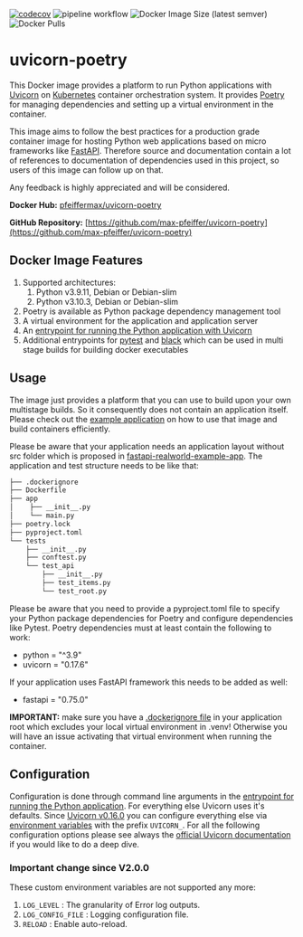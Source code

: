 [![codecov](https://codecov.io/gh/max-pfeiffer/uvicorn-poetry/branch/main/graph/badge.svg?token=WQI2SJJLZN)](https://codecov.io/gh/max-pfeiffer/uvicorn-poetry)
![pipeline workflow](https://github.com/max-pfeiffer/uvicorn-poetry/actions/workflows/pipeline.yml/badge.svg)
![Docker Image Size (latest semver)](https://img.shields.io/docker/image-size/pfeiffermax/uvicorn-poetry?sort=semver)
![Docker Pulls](https://img.shields.io/docker/pulls/pfeiffermax/uvicorn-poetry)
# uvicorn-poetry
This Docker image provides a platform to run Python applications with [Uvicorn](https://github.com/encode/uvicorn) on [Kubernetes](https://kubernetes.io/) container orchestration system.
It provides [Poetry](https://python-poetry.org/) for managing dependencies and setting up a virtual environment in the container.

This image aims to follow the best practices for a production grade container image for hosting Python web applications based
on micro frameworks like [FastAPI](https://fastapi.tiangolo.com/).
Therefore source and documentation contain a lot of references to documentation of dependencies used in this project, so users
of this image can follow up on that.

Any feedback is highly appreciated and will be considered.

**Docker Hub:** [pfeiffermax/uvicorn-poetry](https://hub.docker.com/r/pfeiffermax/uvicorn-poetry)

**GitHub Repository:** [https://github.com/max-pfeiffer/uvicorn-poetry](https://github.com/max-pfeiffer/uvicorn-poetry)

## Docker Image Features
1. Supported architectures:
   1. Python v3.9.11, Debian or Debian-slim
   2. Python v3.10.3, Debian or Debian-slim
2. Poetry is available as Python package dependency management tool
3. A virtual environment for the application and application server
4. An [entrypoint for running the Python application with Uvicorn](https://github.com/max-pfeiffer/uvicorn-poetry/blob/main/build/scripts/start_uvicorn.sh)
5. Additional entrypoints for [pytest](https://github.com/max-pfeiffer/uvicorn-poetry/blob/main/build/scripts/pytest_entrypoint.sh)
   and [black](https://github.com/max-pfeiffer/uvicorn-poetry/blob/main/build/scripts/black_entrypoint.sh) which can be used in
   multi stage builds for building docker executables

## Usage
The image just provides a platform that you can use to build upon your own multistage builds. So it consequently does not contain an
application itself. Please check out the [example application](https://github.com/max-pfeiffer/uvicorn-poetry/tree/main/examples/fast_api_multistage_build)
on how to use that image and build containers efficiently.

Please be aware that your application needs an application layout without src folder which is proposed in
[fastapi-realworld-example-app](https://github.com/nsidnev/fastapi-realworld-example-app).
The application and test structure needs to be like that:
```bash
├── .dockerignore
├── Dockerfile
├── app
│    ├── __init__.py
│    └── main.py
├── poetry.lock
├── pyproject.toml
└── tests
    ├── __init__.py
    ├── conftest.py
    └── test_api
        ├── __init__.py
        ├── test_items.py
        └── test_root.py
```
Please be aware that you need to provide a pyproject.toml file to specify your Python package dependencies for Poetry and configure
dependencies like Pytest. Poetry dependencies must at least contain the following to work:
* python = "^3.9"
* uvicorn = "0.17.6"

If your application uses FastAPI framework this needs to be added as well:
* fastapi = "0.75.0"

**IMPORTANT:** make sure you have a [.dockerignore file](https://github.com/max-pfeiffer/uvicorn-poetry/blob/main/examples/fast_api_multistage_build/.dockerignore)
in your application root which excludes your local virtual environment in .venv! Otherwise you will have an issue activating that virtual
environment when running the container.

## Configuration
Configuration is done through command line arguments in the
[entrypoint for running the Python application](https://github.com/max-pfeiffer/uvicorn-poetry/blob/main/build/scripts/start_uvicorn.sh).
For everything else Uvicorn uses it's defaults.
Since [Uvicorn v0.16.0](https://github.com/encode/uvicorn/releases/tag/0.16.0) you can configure everything else via
[environment variables](https://www.uvicorn.org/settings/) with the prefix `UVICORN_`. 
For all the following configuration options please see always the
[official Uvicorn documentation](https://www.uvicorn.org/settings/) if you would like to do a deep dive.

### Important change since V2.0.0
These custom environment variables are not supported any more: 
1. `LOG_LEVEL` : The granularity of Error log outputs.
2. `LOG_CONFIG_FILE` : Logging configuration file.
3. `RELOAD` : Enable auto-reload.
